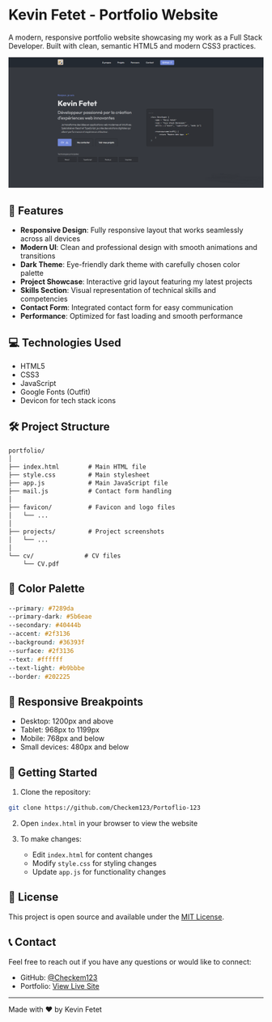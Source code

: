 # Kevin Fetet - Portfolio Website

A modern, responsive portfolio website showcasing my work as a Full Stack Developer. Built with clean, semantic HTML5 and modern CSS3 practices.

![Portfolio Preview](preview.png)

## 🚀 Features

-   **Responsive Design**: Fully responsive layout that works seamlessly across all devices
-   **Modern UI**: Clean and professional design with smooth animations and transitions
-   **Dark Theme**: Eye-friendly dark theme with carefully chosen color palette
-   **Project Showcase**: Interactive grid layout featuring my latest projects
-   **Skills Section**: Visual representation of technical skills and competencies
-   **Contact Form**: Integrated contact form for easy communication
-   **Performance**: Optimized for fast loading and smooth performance

## 💻 Technologies Used

-   HTML5
-   CSS3
-   JavaScript
-   Google Fonts (Outfit)
-   Devicon for tech stack icons

## 🛠️ Project Structure

```
portfolio/
│
├── index.html        # Main HTML file
├── style.css         # Main stylesheet
├── app.js            # Main JavaScript file
├── mail.js           # Contact form handling
│
├── favicon/          # Favicon and logo files
│   └── ...
│
├── projects/         # Project screenshots
│   └── ...
│
└── cv/              # CV files
    └── CV.pdf
```

## 🎨 Color Palette

```css
--primary: #7289da
--primary-dark: #5b6eae
--secondary: #40444b
--accent: #2f3136
--background: #36393f
--surface: #2f3136
--text: #ffffff
--text-light: #b9bbbe
--border: #202225
```

## 📱 Responsive Breakpoints

-   Desktop: 1200px and above
-   Tablet: 968px to 1199px
-   Mobile: 768px and below
-   Small devices: 480px and below

## 🚀 Getting Started

1. Clone the repository:

```bash
git clone https://github.com/Checkem123/Portoflio-123
```

2. Open `index.html` in your browser to view the website

3. To make changes:
    - Edit `index.html` for content changes
    - Modify `style.css` for styling changes
    - Update `app.js` for functionality changes

## 📄 License

This project is open source and available under the [MIT License](LICENSE).

## 📞 Contact

Feel free to reach out if you have any questions or would like to connect:

-   GitHub: [@Checkem123](https://github.com/Checkem123)
-   Portfolio: [View Live Site](https://fk-portfolio-123.netlify.app/)

---

Made with ❤️ by Kevin Fetet
